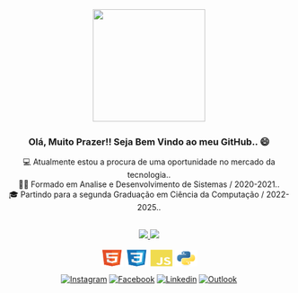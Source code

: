 <div align="center">
<img height="200" width="200" src="https://user-images.githubusercontent.com/83286306/146100191-eaa34d52-e336-4bbc-bc52-8fdbd4f3bb05.png">

### Olá, Muito Prazer!! Seja Bem Vindo ao meu GitHub.. 😄

💻 Atualmente estou a procura de uma oportunidade no mercado da tecnologia..<br>
 👨‍🎓 Formado em Analise e Desenvolvimento de Sistemas / 2020-2021.. <br>
🎓 Partindo para a segunda Graduação em Ciência da Computação / 2022-2025..

<br>

<div>
  <a href="https://github.com/DeveloperMatheus97">
  <img height = "140em" src = "https://github-readme-stats.vercel.app/api?username=DeveloperMatheus97&show_icons=true&theme=react&include_all_commits=true&count_private=true"/>
  <img height = "140em" src = "https://github-readme-stats.vercel.app/api/top-langs/?username=DeveloperMatheus97&layout=compact&langs_count=7&theme=react"/>
</div>

<br>

<div style="display: inline-block">
  <img align="center" height="30" width="40" alt="html" src="https://raw.githubusercontent.com/devicons/devicon/master/icons/html5/html5-original.svg "/>
  <img align="center" height="30" width="40" alt="css" src="https://raw.githubusercontent.com/devicons/devicon/master/icons/css3/css3-original.svg "/>
  <img align="center" height="30" width="40" alt="JavaScript" src="https://raw.githubusercontent.com/devicons/devicon/master/icons/javascript/javascript-plain.svg"/>
  <img align="center" height="30" width="40" alt="python" src="https://raw.githubusercontent.com/devicons/devicon/master/icons/python/python-original.svg "/>
</div>

<br>

[![Instagram](https://img.shields.io/badge/Instagram-E4405F?style=for-the-badge&logo=instagram&logoColor=white)](https://www.instagram.com/matheuscomth__/)
[![Facebook](https://img.shields.io/badge/Facebook-1877F2?style=for-the-badge&logo=facebook&logoColor=white)](https://www.facebook.com/profile.php?id=100042428267343)
[![Linkedin](https://img.shields.io/badge/LinkedIn-0077B5?style=for-the-badge&logo=linkedin&logoColor=white)](https://www.linkedin.com/in/matheus-caitano-s/)
[![Outlook](https://img.shields.io/badge/Microsoft_Outlook-0078D4?style=for-the-badge&logo=microsoft-outlook&logoColor=white)](matheuscaitanosouza18@outlook.com)

